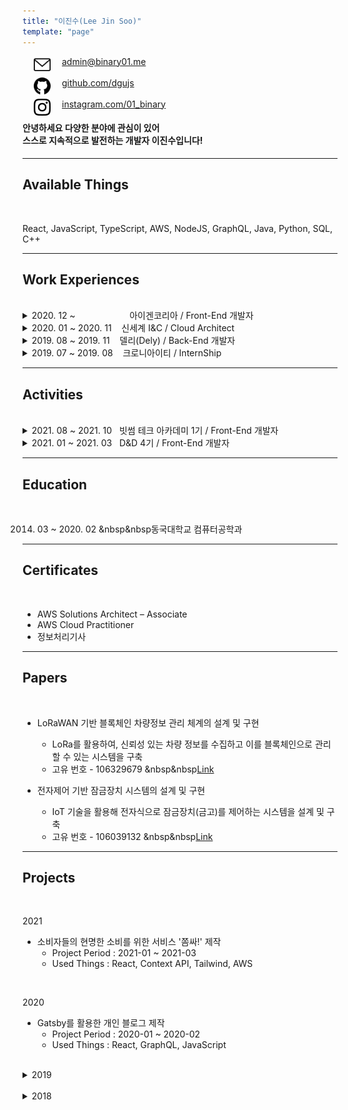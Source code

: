 ```yaml
---
title: "이진수(Lee Jin Soo)"
template: "page"
---
```


<img src="../../static/icons/email.svg" width="27px" align="left" hspace= "18">
<a href="mailto:admin@binary01.me">admin@binary01.me</a><br/><br/>
<img src="../../static/icons/github.svg" width="27px" align="left" hspace= "18">
<a href="https://github.com/dgujs">github.com/dgujs</a><br/><br/>
<img src="../../static/icons/instagram.svg" width="27px" align="left" hspace= "18">
<a href="https://instagram.com/01_binary">instagram.com/01_binary</a><br/>

#### 안녕하세요 다양한 분야에 관심이 있어<br/> 스스로 지속적으로 발전하는 개발자 이진수입니다!

---

## Available Things

<br/>

React, JavaScript, TypeScript, AWS, NodeJS, GraphQL, Java, Python, SQL, C++

---

## Work Experiences

<br/>

<details>
<summary>2020. 12 ~ &nbsp &nbsp &nbsp &nbsp &nbsp &nbsp &nbsp &nbsp &nbsp &nbsp &nbsp아이겐코리아 / Front-End 개발자</summary>

- 어드민 웹 리팩토링 및 유지보수
    - 어드민 웹에 대한 전반적인 유지보수 및 기능 추가
    - React와 상태 관리 라이브러리 Redux 활용
    - Class Component를 Functional Component로 리팩토링
    - Bootstrap 제거 및 레이아웃 재설계
    - locale를 활용한 국제화

- Embeddable React 개발
    - 타 사이트에 Script 방식으로 삽입할 수 있는 봇 형태의 UI 개발
    - indexed DB를 활용한 기능 Trigger 제작
    - 모바일 웹 형태의 UI 제작

- puppeteer를 활용한 네이버 쇼핑 크롤링
    - puppeteer를 활용하여 각 검색어에 대한 검색 결과를 크롤링
    - 이미지를 크롤링하여 RGB 또는 Hex Code로 변환
    - 각 검색 결과의 네이버 쇼핑 리뷰 크롤링
    - tsv, csv 파일로 변환

- ELB 트래픽 로그를 활용한 기능 추가
    - Lambda로 ELB의 로그를 확인하여 호출된 도메인의 Query param 파싱 후, DB에 적재
    - 스프링 Scheduler Cron를 활용한 일배치 작업

- AWS Lambda를 활용한 데이터 파싱, S3 적재
    - AWS Lambda에서 NodeJS 환경으로 S3 파일을 Read한 후 파싱
    - Eventbridge를 활용하여 Target이 업로드 될 때마다 Target를 파싱
    - 파싱된 결과를 S3에 csv로 적재

</details>

<details>
<summary>2020. 01 ~ 2020. 11 &nbsp &nbsp신세계 I&C / Cloud Architect</summary>

- 마이크로 사이트 개발
    - AWS Competency 취득을 위한 마이크로 사이트 개발
    - 정적 사이트 생성기인 Gatsby(React + GraphQL)로 개발
    - AWS Retail Competency 심사 항목 대상으로 해당 사이트 활용
    - 관련 기사 : https://www.shinsegaegroupinside.com/44056/

- Public Cloud 환경에서 Infra 운영
    - AWS Console 상에서의 네이밍 룰 정의
    - 고객의 요청에 따라 Security Group Open 및 방화벽 정책 제어
    - AWS 서비스 사용량에 따른 비용 최적화
    - 기존 고객사의 아키텍처를 바탕으로 AWS 아키텍처 제작
    - AWS Lambda를 활용한 보안 솔루션 자동설치
    - AWS EKS HPA 설정 및 Deployment yaml작성 및 배포

</details>

<details>
<summary>2019. 08 ~ 2019. 11 &nbsp &nbsp델리(Dely) / Back-End 개발자</summary>

- 공유 배송 플랫폼인 델리에서 Back-End 개발을 진행하였으며, JavaScript로 작성
- AWS, Naver Cloud Platform 등 여러 API를 활용한 경험

</details>

<details>
<summary>2019. 07 ~ 2019. 08 &nbsp &nbsp크로니아이티 / InternShip</summary>

- IoT 플랫폼인 OneM2M을 매주 학습하고 다른 학생 및 교수님들과 세미나를 진행

</details>

---

## Activities

<br/>

<details>
<summary>2021. 08 ~ 2021. 10 &nbsp&nbsp빗썸 테크 아카데미 1기 / Front-End 개발자</summary>

-  4주간 빗썸코리아에서 주최하는 웹 프론트엔드 과정을 학습하고 이를 토대로 3주간 프로젝트를 진행하였습니다!

</details>

<details>

<summary>2021. 01 ~ 2021. 03 &nbsp&nbspD&D 4기 / Front-End 개발자</summary>

- [쫌싸!](https://zzomssa.com)
- Front-End 개발자로 참여해 소비자들의 현명한 소비를 위한 서비스 '쫌싸!' 개발
- React, JS, Context API, Tailwind을 활용하여 반응형으로 PC, Mobile용 사이트 개발

</details>

---

## Education

<br/>

2014. 03 ~ 2020. 02 &nbsp&nbsp동국대학교 컴퓨터공학과

---

## Certificates

<br/>

* AWS Solutions Architect – Associate
* AWS Cloud Practitioner
* 정보처리기사

---

## Papers

<br/>

- LoRaWAN 기반 블록체인 차량정보 관리 체계의 설계 및 구현
    - LoRa를 활용하여, 신뢰성 있는 차량 정보를 수집하고 이를 블록체인으로 관리할 수 있는 시스템을 구축
    - 고유 번호 - 106329679 &nbsp&nbsp[Link](http://www.riss.kr/search/detail/DetailView.do?p_mat_type=1a0202e37d52c72d&control_no=ff3fa5ed2256b1546aae8a972f9116fb)

- 전자제어 기반 잠금장치 시스템의 설계 및 구현
    - IoT 기술을 활용해 전자식으로 잠금장치(금고)를 제어하는 시스템을 설계 및 구축
    - 고유 번호 - 106039132 &nbsp&nbsp[Link](http://www.riss.kr/search/detail/DetailView.do?p_mat_type=1a0202e37d52c72d&control_no=fa8c22c6df2c09d94884a65323211ff0)

<!--금고(o), lora1(한국정보)(o),lora2(국제),lora3(scopus),종설(1(국내),2(국제))  -->

---

## Projects

<br/>

2021
- 소비자들의 현명한 소비를 위한 서비스 '쫌싸!' 제작
    - Project Period : 2021-01 ~ 2021-03
    - Used Things : React, Context API, Tailwind, AWS

<br/>

2020
- Gatsby를 활용한 개인 블로그 제작
    - Project Period : 2020-01 ~ 2020-02
    - Used Things : React, GraphQL, JavaScript

<br/>

<details>

<summary>2019</summary>

- OneM2M 기반 드론을 활용한 스마트 치안 시스템
    - Project Period : 2019-09 ~ 2019-12
    - Used Things : OneM2M, JavaScript

- Semantic Segmentation을 이용한 교내 시설 혼잡도 안내 서비스
    -  Project Period : 2019-10 ~ 2019-11
    -  Used Things : JavaScript, OneM2M, Tensorflow.js

- 카카오 아레나 브런치 사용자를 위한 글 추천 대회
    -  Project Period : 2019-07 ~ 2019-07
    -  Used Things : Python, Jupyter Notebook
  
- LoRa Network 기반 블록체인 차량 정보 관리 체계
    -  Project Period : 2019-04 ~ 2019-05
    -  Used Things : Raspberry Pi, LoRa
  
- 블록체인을 활용한 중고거래 이력관리 시스템 구성
    -  Project Period : 2019-03 ~ 2019-05
    -  Used Things : JavaScript, NodeJS, Docker, Hyperledger Fabric

- 오픈소스 기반의 챗봇 성능 비교분석 연구
    -  Project Period : 2019-01 ~ 2019-01
    -  Used Things : JavaScript, Dialogflow, QnA Maker

</details>

<br/>

<details>

<summary>2018</summary>

- 인공지능 음성인식을 통한 편의점 상품정보 알림 시스템
    -  Project Period : 2018-09 ~ 2018-12
    -  Used Things : JavaScript, NodeJS, MySQL

- 웨어러블 디바이스를 활용한 실시간 소방관 위험 감지 시스템
    -  Project Period : 2018-11 ~ 2018-12
    -  Used Things : Arduino Uno, Android

- 강의실 대관 및 강의실 정보열람 시스템
    -  Project Period : 2018-11 ~ 2018-12
    -  Used Things : JavaScript, NodeJS, MySQL

- OpenGL를 이용한 게임 제작
    -  Project Period : 2018-11 ~ 2018-12
    -  Used Things : C++, OpenGL

- 전자제어 기반 잠금장치 시스템의 설계 및 구현
    -  Project Period : 2018-10 ~ 2018-11
    -  Used Things : Arduino Uno, JavaScript, NodeJS, MongoDB

- 크롤링을 이용한 포털사이트 검색순위 종합시스템
    -  Project Period : 2018-06 ~ 2018-06
    -  Used Things : Java, Swing

</details>
